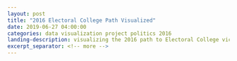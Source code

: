 ```yaml
---
layout: post
title: "2016 Electoral College Path Visualized"
date: 2019-06-27 04:00:00
categories: data visualization project politics 2016
landing-description: visualizing the 2016 path to Electoral College victory
excerpt_separator: <!-- more -->
---
```


<svg id="d3-2016-electoral-college-paths">
</svg>

<style>
</style>

<script>
</script>

